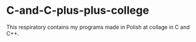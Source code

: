 # C-and-C-plus-plus-college

This respiratory contains my programs made in Polish at collage in C and C++.
